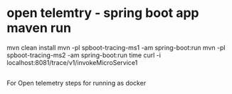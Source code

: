 # open telemtry - spring boot app maven run
mvn clean install
mvn -pl spboot-tracing-ms1 -am spring-boot:run
mvn -pl spboot-tracing-ms2 -am spring-boot:run
time curl -i localhost:8081/trace/v1/invokeMicroService1

##
For Open telemetry steps for running as docker
